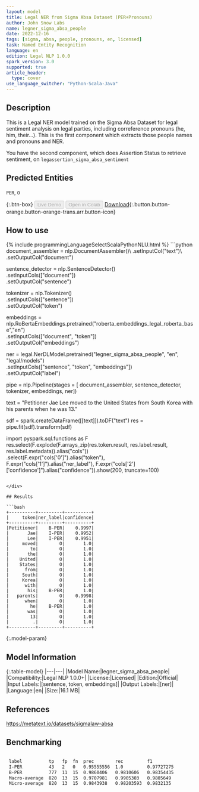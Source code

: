 ```yaml
---
layout: model
title: Legal NER from Sigma Absa Dataset (PER+Pronouns)
author: John Snow Labs
name: legner_sigma_absa_people
date: 2022-12-16
tags: [sigma, absa, people, pronouns, en, licensed]
task: Named Entity Recognition
language: en
edition: Legal NLP 1.0.0
spark_version: 3.0
supported: true
article_header:
  type: cover
use_language_switcher: "Python-Scala-Java"
---
```


## Description

This is a Legal NER model trained on the Sigma Absa Dataset for legal sentiment analysis on legal parties, including correference pronouns (he, him, their...). This is the first component which extracts those people names and pronouns and NER.

You have the second component, which does Assertion Status to retrieve sentiment, on `legassertion_sigma_absa_sentiment`

## Predicted Entities

`PER`, `O`

{:.btn-box}
<button class="button button-orange" disabled>Live Demo</button>
<button class="button button-orange" disabled>Open in Colab</button>
[Download](https://s3.amazonaws.com/auxdata.johnsnowlabs.com/legal/models/legner_sigma_absa_people_en_1.0.0_3.0_1671202164090.zip){:.button.button-orange.button-orange-trans.arr.button-icon}

## How to use



<div class="tabs-box" markdown="1">
{% include programmingLanguageSelectScalaPythonNLU.html %}
```python
document_assembler = nlp.DocumentAssembler()\
    .setInputCol("text")\
    .setOutputCol("document")

sentence_detector = nlp.SentenceDetector() \
    .setInputCols(["document"]) \
    .setOutputCol("sentence")

tokenizer = nlp.Tokenizer()\
    .setInputCols(["sentence"])\
    .setOutputCol("token")

embeddings = nlp.RoBertaEmbeddings.pretrained("roberta_embeddings_legal_roberta_base","en") \
    .setInputCols(["document", "token"]) \
    .setOutputCol("embeddings")

ner = legal.NerDLModel.pretrained("legner_sigma_absa_people", "en", "legal/models")\
        .setInputCols(["sentence", "token", "embeddings"])\
        .setOutputCol("label")

pipe = nlp.Pipeline(stages = [ document_assembler, sentence_detector, tokenizer, embeddings, ner])

text = "Petitioner Jae Lee moved to the United States from South Korea with his parents when he was 13."

sdf = spark.createDataFrame([[text]]).toDF("text")
res = pipe.fit(sdf).transform(sdf)

import pyspark.sql.functions as F
res.select(F.explode(F.arrays_zip(res.token.result, 
                                     res.label.result, 
                                     res.label.metadata)).alias("cols"))\
                  .select(F.expr("cols['0']").alias("token"),
                          F.expr("cols['1']").alias("ner_label"),
                          F.expr("cols['2']['confidence']").alias("confidence")).show(200, truncate=100)
```

</div>

## Results

```bash
+----------+---------+----------+
|     token|ner_label|confidence|
+----------+---------+----------+
|Petitioner|    B-PER|    0.9997|
|       Jae|    I-PER|    0.9952|
|       Lee|    I-PER|    0.9951|
|     moved|        O|       1.0|
|        to|        O|       1.0|
|       the|        O|       1.0|
|    United|        O|       1.0|
|    States|        O|       1.0|
|      from|        O|       1.0|
|     South|        O|       1.0|
|     Korea|        O|       1.0|
|      with|        O|       1.0|
|       his|    B-PER|       1.0|
|   parents|        O|    0.9998|
|      when|        O|       1.0|
|        he|    B-PER|       1.0|
|       was|        O|       1.0|
|        13|        O|       1.0|
|         .|        O|       1.0|
+----------+---------+----------+
```

{:.model-param}
## Model Information

{:.table-model}
|---|---|
|Model Name:|legner_sigma_absa_people|
|Compatibility:|Legal NLP 1.0.0+|
|License:|Licensed|
|Edition:|Official|
|Input Labels:|[sentence, token, embeddings]|
|Output Labels:|[ner]|
|Language:|en|
|Size:|16.1 MB|

## References

https://metatext.io/datasets/sigmalaw-absa

## Benchmarking

```bash

 label          tp   fp  fn  prec        rec         f1         
 I-PER          43   2   0   0.95555556  1.0         0.97727275 
 B-PER          777  11  15  0.9860406   0.9810606   0.98354435 
 Macro-average  820  13  15  0.9707981   0.9905303   0.9805649  
 Micro-average  820  13  15  0.9843938   0.98203593  0.9832135  
 
```